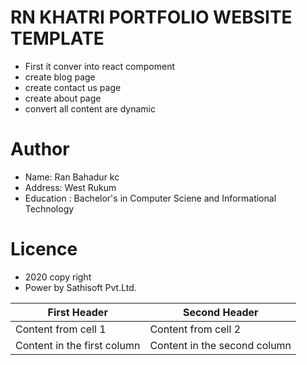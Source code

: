 # RN KHATRI PORTFOLIO WEBSITE TEMPLATE

- First it conver into react compoment
- create blog page
- create contact us page
- create about page
- convert all content are dynamic

# Author

- Name: Ran Bahadur kc
- Address: West Rukum
- Education : Bachelor's in Computer Sciene and Informational Technology

# Licence

- 2020 copy right
- Power by Sathisoft Pvt.Ltd.

| First Header                | Second Header                |
| --------------------------- | ---------------------------- |
| Content from cell 1         | Content from cell 2          |
| Content in the first column | Content in the second column |
